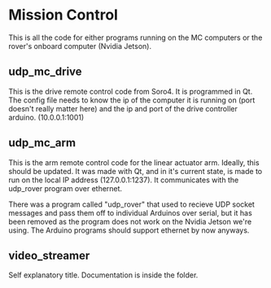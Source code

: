# Mission Control

This is all the code for either programs running on the MC computers or the rover's onboard computer (Nvidia Jetson).

## udp_mc_drive

This is the drive remote control code from Soro4. It is programmed in Qt. The config file needs to know the 
ip of the computer it is running on (port doesn't really matter here) and the ip and port of the drive 
controller arduino. (10.0.0.1:1001)

## udp_mc_arm

This is the arm remote control code for the linear actuator arm. Ideally, this should be updated. It was made with Qt, and in it's current state, is made to run on the local IP address (127.0.0.1:1237). It communicates with the udp_rover program over ethernet.

There was a program called "udp_rover" that used to recieve UDP socket messages and pass them off to individual Arduinos over serial, but it has been removed as the program does not work on the Nvidia Jetson we're using. The Arduino programs should support ethernet by now anyways.

## video_streamer

Self explanatory title. Documentation is inside the folder.
